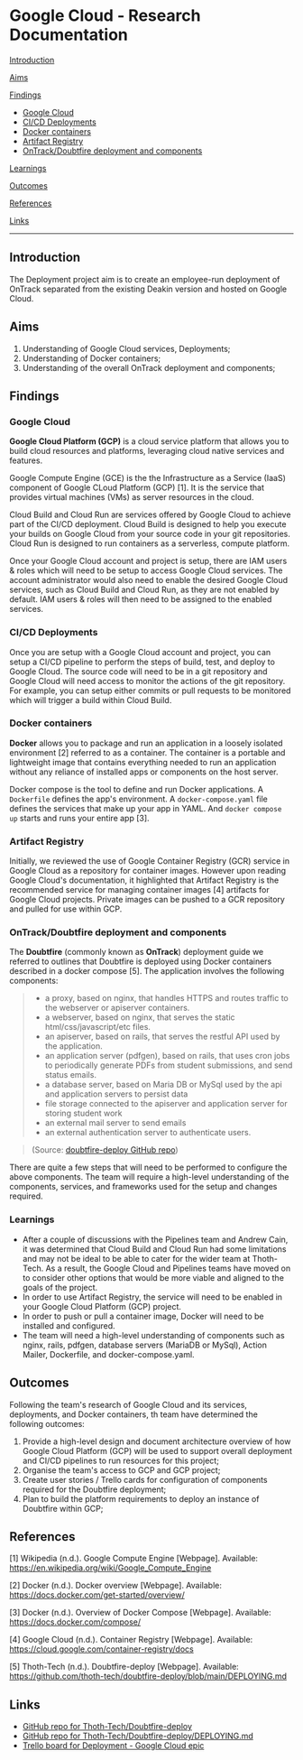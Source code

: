 # Google Cloud - Research Documentation

[Introduction](#introduction)

[Aims](#aims)

[Findings](#findings)

- [Google Cloud](#google-cloud)
- [CI/CD Deployments](#cicd-deployments)
- [Docker containers](#docker-containers)
- [Artifact Registry](#artifact-registry)
- [OnTrack/Doubtfire deployment and components](#ontrackdoubtfire-deployment-and-components)

[Learnings](#learnings)

[Outcomes](#outcomes)

[References](#references)

[Links](#links)

---

## Introduction

The Deployment project aim is to create an employee-run deployment of OnTrack separated from the
existing Deakin version and hosted on Google Cloud.

## Aims

1. Understanding of Google Cloud services, Deployments;
2. Understanding of Docker containers;
3. Understanding of the overall OnTrack deployment and components;

## Findings

### Google Cloud

**Google Cloud Platform (GCP)** is a cloud service platform that allows you to build cloud resources
and platforms, leveraging cloud native services and features.

Google Compute Engine (GCE) is the the Infrastructure as a Service (IaaS) component of Google CLoud
Platform (GCP) [1]. It is the service that provides virtual machines (VMs) as server resources in
the cloud.

Cloud Build and Cloud Run are services offered by Google Cloud to achieve part of the CI/CD
deployment. Cloud Build is designed to help you execute your builds on Google Cloud from your source
code in your git repositories. Cloud Run is designed to run containers as a serverless, compute
platform.

Once your Google Cloud account and project is setup, there are IAM users & roles which will need to
be setup to access Google Cloud services. The account administrator would also need to enable the
desired Google Cloud services, such as Cloud Build and Cloud Run, as they are not enabled by
default. IAM users & roles will then need to be assigned to the enabled services.

### CI/CD Deployments

Once you are setup with a Google Cloud account and project, you can setup a CI/CD pipeline to
perform the steps of build, test, and deploy to Google Cloud. The source code will need to be in a
git repository and Google Cloud will need access to monitor the actions of the git repository. For
example, you can setup either commits or pull requests to be monitored which will trigger a build
within Cloud Build.

### Docker containers

**Docker** allows you to package and run an application in a loosely isolated environment [2]
referred to as a container. The container is a portable and lightweight image that contains
everything needed to run an application without any reliance of installed apps or components on the
host server.

Docker compose is the tool to define and run Docker applications. A `Dockerfile` defines the app's
environment. A `docker-compose.yaml` file defines the services that make up your app in YAML. And
`docker compose up` starts and runs your entire app [3].

### Artifact Registry

Initially, we reviewed the use of Google Container Registry (GCR) service in Google Cloud as a
repository for container images. However upon reading Google Cloud's documentation, it highlighted
that Artifact Registry is the recommended service for managing container images [4] artifacts for
Google Cloud projects. Private images can be pushed to a GCR repository and pulled for use within
GCP.

### OnTrack/Doubtfire deployment and components

The **Doubtfire** (commonly known as **OnTrack**) deployment guide we referred to outlines that
Doubtfire is deployed using Docker containers described in a docker compose [5]. The application
involves the following components:

> - a proxy, based on nginx, that handles HTTPS and routes traffic to the webserver or apiserver
>   containers.
> - a webserver, based on nginx, that serves the static html/css/javascript/etc files.
> - an apiserver, based on rails, that serves the restful API used by the application.
> - an application server (pdfgen), based on rails, that uses cron jobs to periodically generate
>   PDFs from student submissions, and send status emails.
> - a database server, based on Maria DB or MySql used by the api and application servers to persist
>   data
> - file storage connected to the apiserver and application server for storing student work
> - an external mail server to send emails
> - an external authentication server to authenticate users.

> (Source:
> [doubtfire-deploy GitHub repo](https://github.com/thoth-tech/doubtfire-deploy/blob/main/DEPLOYING.md))

There are quite a few steps that will need to be performed to configure the above components. The
team will require a high-level understanding of the components, services, and frameworks used for
the setup and changes required.

### Learnings

- After a couple of discussions with the Pipelines team and Andrew Cain, it was determined that
  Cloud Build and Cloud Run had some limitations and may not be ideal to be able to cater for the
  wider team at Thoth-Tech. As a result, the Google Cloud and Pipelines teams have moved on to
  consider other options that would be more viable and aligned to the goals of the project.
- In order to use Artifact Registry, the service will need to be enabled in your Google Cloud
  Platform (GCP) project.
- In order to push or pull a container image, Docker will need to be installed and configured.
- The team will need a high-level understanding of components such as nginx, rails, pdfgen, database
  servers (MariaDB or MySql), Action Mailer, Dockerfile, and docker-compose.yaml.

## Outcomes

Following the team's research of Google Cloud and its services, deployments, and Docker containers,
th team have determined the following outcomes:

1. Provide a high-level design and document architecture overview of how Google Cloud Platform (GCP)
   will be used to support overall deployment and CI/CD pipelines to run resources for this project;
2. Organise the team's access to GCP and GCP project;
3. Create user stories / Trello cards for configuration of components required for the Doubtfire
   deployment;
4. Plan to build the platform requirements to deploy an instance of Doubtfire within GCP;

## References

[1] Wikipedia (n.d.). Google Compute Engine [Webpage]. Available:
https://en.wikipedia.org/wiki/Google_Compute_Engine

[2] Docker (n.d.). Docker overview [Webpage]. Available:
https://docs.docker.com/get-started/overview/

[3] Docker (n.d.). Overview of Docker Compose [Webpage]. Available: https://docs.docker.com/compose/

[4] Google Cloud (n.d.). Container Registry [Webpage]. Available:
https://cloud.google.com/container-registry/docs

[5] Thoth-Tech (n.d.). Doubtfire-deploy [Webpage]. Available:
https://github.com/thoth-tech/doubtfire-deploy/blob/main/DEPLOYING.md

## Links

- [GitHub repo for Thoth-Tech/Doubtfire-deploy](https://github.com/thoth-tech/doubtfire-deploy)
- [GitHub repo for Thoth-Tech/Doubtfire-deploy/DEPLOYING.md](https://github.com/thoth-tech/doubtfire-deploy/blob/main/DEPLOYING.md)
- [Trello board for Deployment - Google Cloud epic](https://trello.com/b/dI1yx9A1/deployment)
